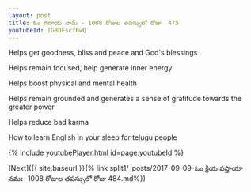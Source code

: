```yaml
---
layout: post
title: ఓం గణాయ నామ్ - 1008 రోజుల తపస్సులో రోజు  475
youtubeId: IG8DFscf6wQ
---
```

 
 
Helps get goodness, bliss and peace and God's blessings
 
Helps remain focused, help generate inner energy 
 
Helps boost physical and mental health 
 
Helps remain grounded and generates a sense of gratitude towards the greater power 
 
Helps reduce bad karma
 
How to learn English in your sleep for telugu people
 
 
 
 


{% include youtubePlayer.html id=page.youtubeId %}
 
[Next]({{ site.baseurl }}{% link split1/_posts/2017-09-09-ఓం క్రియ వస్తాయా నమః- 1008 రోజుల తపస్సులో రోజు  484.md%})
 
